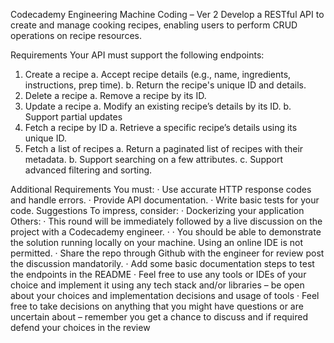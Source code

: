 Codecademy Engineering Machine Coding – Ver 2 Develop a RESTful API to create and manage cooking recipes, enabling users to perform CRUD operations on recipe resources.
 
Requirements
Your API must support the following endpoints:
1. Create a recipe
a. Accept recipe details (e.g., name, ingredients, instructions, prep time).
b. Return the recipe's unique ID and details.
2. Delete a recipe
a. Remove a recipe by its ID.
3. Update a recipe
a. Modify an existing recipe’s details by its ID.
b. Support partial updates
4. Fetch a recipe by ID
a. Retrieve a specific recipe’s details using its unique ID.
5. Fetch a list of recipes
a. Return a paginated list of recipes with their metadata.
b. Support searching on a few attributes.
c. Support advanced filtering and sorting.
 
Additional Requirements
You must:
· Use accurate HTTP response codes and handle errors.
· Provide API documentation.
· Write basic tests for your code.
Suggestions
To impress, consider:
· Dockerizing your application
Others:
· This round will be immediately followed by a live discussion on the project with a Codecademy engineer.
·
· You should be able to demonstrate the solution running locally on your machine. Using an online IDE is not permitted.
· Share the repo through Github with the engineer for review post the discussion mandatorily.
· Add some basic documentation steps to test the endpoints in the README
· Feel free to use any tools or IDEs of your choice and implement it using any tech stack and/or libraries – be open about your choices and implementation decisions and usage of tools
· Feel free to take decisions on anything that you might have questions or are uncertain about – remember you get a chance to discuss and if required defend your choices in the review
 